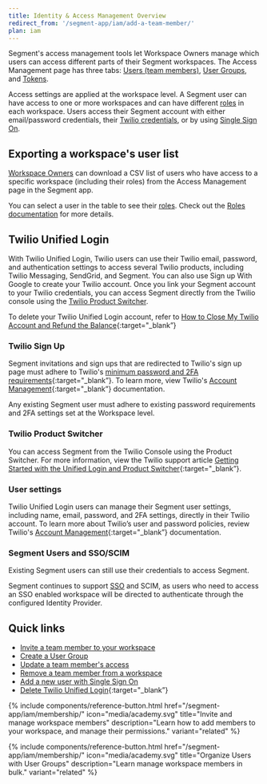 ```yaml
---
title: Identity & Access Management Overview
redirect_from: '/segment-app/iam/add-a-team-member/'
plan: iam
---
```


Segment's access management tools let Workspace Owners manage which users can access different parts of their Segment workspaces. The Access Management page has three tabs: [Users (team members)](/docs/segment-app/iam/concepts/#team-members), [User Groups](/docs/segment-app/iam/concepts/#user-groups), and [Tokens](/docs/segment-app/iam/concepts/#tokens). 

Access settings are applied at the workspace level. A Segment user can have access to one or more workspaces and can have different [roles](/docs/segment-app/iam/roles/) in each workspace.
Users access their Segment account with either email/password credentials, their [Twilio credentials](#twilio-unified-login), or by using [Single Sign On](/docs/segment-app/iam/sso/).

## Exporting a workspace's user list

[Workspace Owners](/docs/segment-app/roles/#global-roles) can download a CSV list of users who have access to a specific workspace (including their roles) from the Access Management page in the Segment app.

You can select a user in the table to see their [roles](/docs/segment-app/iam/roles). Check out the [Roles documentation](/docs/segment-app/iam/roles/) for more details.

## Twilio Unified Login

With Twilio Unified Login, Twilio users can use their Twilio email, password, and authentication settings to access several Twilio products, including Twilio Messaging, SendGrid, and Segment. You can also use Sign up With Google to create your Twilio account. Once you link your Segment account to your Twilio credentials, you can access Segment directly from the Twilio console using the [Twilio Product Switcher](#twilio-product-switcher).

To delete your Twilio Unified Login account, refer to [How to Close My Twilio Account and Refund the Balance](https://help.twilio.com/articles/223183548){:target="_blank”}

### Twilio Sign Up

Segment invitations and sign ups that are redirected to Twilio's sign up page must adhere to Twilio's [minimum password and 2FA requirements](https://help.twilio.com/articles/115012261968){:target="_blank”}. To learn more, view Twilio's [Account Management](https://support.twilio.com/hc/en-us/sections/205104908-Account-Management?_gl=1*1xa50pg*_ga*OTUyMjQ4OTU5LjE2NjM2ODQzMDE.*_ga_3JKYB4GBBY*MTcwNzc2ODE1OC4xNDkuMS4xNzA3NzY4MjUzLjAuMC4w){:target="_blank”} documentation.

Any existing Segment user must adhere to existing password requirements and 2FA settings set at the Workspace level.

### Twilio Product Switcher

You can access Segment from the Twilio Console using the Product Switcher. For more information, view the Twilio support article [Getting Started with the Unified Login and Product Switcher](https://support.twilio.com/hc/en-us/articles/19652187501211-Getting-Started-with-the-Unified-Login-and-Product-Switcher){:target="_blank”}.

### User settings

Twilio Unified Login users can manage their Segment user settings, including name, email, password, and 2FA settings, directly in their Twilio account. To learn more about Twilio’s user and password policies, review Twilio's [Account Management](https://support.twilio.com/hc/en-us/sections/205104908-Account-Management){:target="_blank”} documentation. 

### Segment Users and SSO/SCIM

Existing Segment users can still use their credentials to access Segment.

Segment continues to support [SSO](/docs/segment-app/iam/sso/) and SCIM, as users who need to access an SSO enabled workspace will be directed to authenticate through the configured Identity Provider.

## Quick links
- [Invite a team member to your workspace](/docs/segment-app/iam/membership/#invite-a-new-team-member)
- [Create a User Group](/docs/segment-app/iam/membership/#create-a-new-user-group)
- [Update a team member's access](/docs/segment-app/iam/membership#change-a-team-members-access)
- [Remove a team member from a workspace](/docs/segment-app/iam/membership/#remove-a-team-member-from-your-workspace)
- [Add a new user with Single Sign On](/docs/segment-app/iam/membership/#team-management-with-single-sign-on)
- [Delete Twilio Unified Login](https://help.twilio.com/articles/223183548){:target="_blank”}

<div class="double">
  {% include components/reference-button.html href="/segment-app/iam/membership/" icon="media/academy.svg" title="Invite and manage workspace members" description="Learn how to add members to your workspace, and manage their permissions." variant="related" %}

  {% include components/reference-button.html href="/segment-app/iam/membership/" icon="media/academy.svg" title="Organize Users with User Groups" description="Learn manage workspace members in bulk." variant="related" %}
</div>
